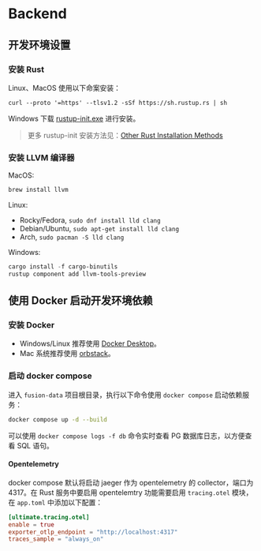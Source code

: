 # Backend

## 开发环境设置

### 安装 Rust

Linux、MacOS 使用以下命案安装：

```
curl --proto '=https' --tlsv1.2 -sSf https://sh.rustup.rs | sh
```

Windows 下载 [rustup-init.exe](https://static.rust-lang.org/rustup/dist/x86_64-pc-windows-msvc/rustup-init.exe) 进行安装。

> 更多 rustup-init 安装方法见：[Other Rust Installation Methods](https://forge.rust-lang.org/infra/other-installation-methods.html)

### 安装 LLVM 编译器

MacOS:

```bash
brew install llvm
```

Linux:

- Rocky/Fedora, `sudo dnf install lld clang`
- Debian/Ubuntu, `sudo apt-get install lld clang`
- Arch, `sudo pacman -S lld clang`

Windows:

```powershell
cargo install -f cargo-binutils
rustup component add llvm-tools-preview
```

## 使用 Docker 启动开发环境依赖

### 安装 Docker

- Windows/Linux 推荐使用 [Docker Desktop](https://www.docker.com/products/docker-desktop/)。
- Mac 系统推荐使用 [orbstack](https://orbstack.dev/download)。

### 启动 docker compose

进入 `fusion-data` 项目根目录，执行以下命令使用 `docker compose` 启动依赖服务：

```bash
docker compose up -d --build
```

可以使用 `docker compose logs -f db` 命令实时查看 PG 数据库日志，以方便查看 SQL 语句。

#### Opentelemetry

docker compose 默认将启动 jaeger 作为 opentelemetry 的 collector，端口为 4317。在 Rust 服务中要启用 opentelemtry 功能需要启用 `tracing.otel` 模块，在 `app.toml` 中添加以下配置：

```toml
[ultimate.tracing.otel]
enable = true
exporter_otlp_endpoint = "http://localhost:4317"
traces_sample = "always_on"
```
